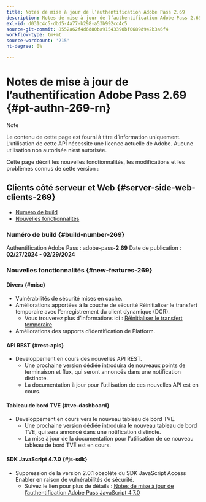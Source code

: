 ```yaml
---
title: Notes de mise à jour de l’authentification Adobe Pass 2.69
description: Notes de mise à jour de l’authentification Adobe Pass 2.69
exl-id: d031c4c5-dbd5-4a77-b298-a53b992cc4c5
source-git-commit: 8552a62f4d6d80ba91543390bf0689d942b3a6f4
workflow-type: tm+mt
source-wordcount: '215'
ht-degree: 0%

---
```


# Notes de mise à jour de l’authentification Adobe Pass 2.69 {#pt-authn-269-rn}

>[!NOTE]
>
>Le contenu de cette page est fourni à titre d’information uniquement. L’utilisation de cette API nécessite une licence actuelle de Adobe. Aucune utilisation non autorisée n’est autorisée.

Cette page décrit les nouvelles fonctionnalités, les modifications et les problèmes connus de cette version :

## Clients côté serveur et Web {#server-side-web-clients-269}

* [Numéro de build](#build-number-269)
* [Nouvelles fonctionnalités](#new-features-269)

### Numéro de build {#build-number-269}

Authentification Adobe Pass : adobe-pass-**2.69**
Date de publication : **02/27/2024 - 02/29/2024**

### Nouvelles fonctionnalités {#new-features-269}

#### Divers {#misc}

* Vulnérabilités de sécurité mises en cache.
* Améliorations apportées à la couche de sécurité Réinitialiser le transfert temporaire avec l’enregistrement du client dynamique (DCR).
   * Vous trouverez plus d’informations ici : [Réinitialiser le transfert temporaire](reset-temp-pass.md)
* Améliorations des rapports d’identification de Platform.

#### API REST {#rest-apis}

* Développement en cours des nouvelles API REST.
   * Une prochaine version dédiée introduira de nouveaux points de terminaison et flux, qui seront annoncés dans une notification distincte.
   * La documentation à jour pour l’utilisation de ces nouvelles API est en cours.

#### Tableau de bord TVE {#tve-dashboard}

* Développement en cours vers le nouveau tableau de bord TVE.
   * Une prochaine version dédiée introduira le nouveau tableau de bord TVE, qui sera annoncé dans une notification distincte.
   * La mise à jour de la documentation pour l’utilisation de ce nouveau tableau de bord TVE est en cours.

#### SDK JavaScript 4.7.0 {#js-sdk}

* Suppression de la version 2.0.1 obsolète du SDK JavaScript Access Enabler en raison de vulnérabilités de sécurité.
   * Suivez le lien pour plus de détails : [Notes de mise à jour de l’authentification Adobe Pass JavaScript 4.7.0](authn-rn-javascript-470.md)
